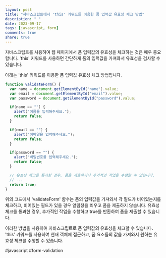 ```yaml
---
layout: post
title: "자바스크립트에서 'this' 키워드를 이용한 폼 입력값 유효성 체크 방법"
description: " "
date: 2023-09-17
tags: [javascript, form]
comments: true
share: true
---
```


자바스크립트를 사용하여 웹 페이지에서 폼 입력값의 유효성을 체크하는 것은 매우 중요합니다. 'this' 키워드를 사용하면 간단하게 폼의 입력값을 가져와서 유효성을 검사할 수 있습니다.

아래는 'this' 키워드를 이용한 폼 입력값 유효성 체크 방법입니다.

```javascript
function validateForm() {
  var name = document.getElementById("name").value;
  var email = document.getElementById("email").value;
  var password = document.getElementById("password").value;

  if(name == "") {
    alert("이름을 입력해주세요.");
    return false;
  }

  if(email == "") {
    alert("이메일을 입력해주세요.");
    return false;
  }

  if(password == "") {
    alert("비밀번호를 입력해주세요.");
    return false;
  }

  // 유효성 체크를 통과한 경우, 폼을 제출하거나 추가적인 작업을 수행할 수 있습니다.
  // ...
  return true;
}
```

위의 코드에서 'validateForm' 함수는 폼의 입력값을 가져와서 각 필드가 비어있는지를 체크하고, 비어있는 필드가 있을 경우 알림창을 띄우고 폼을 제출하지 않습니다. 유효성 체크를 통과한 경우, 추가적인 작업을 수행하고 true를 반환하여 폼을 제출할 수 있습니다.

이러한 방법을 사용하여 자바스크립트로 폼 입력값의 유효성을 체크할 수 있습니다. 'this' 키워드를 사용하여 현재 객체에 접근하고, 폼 요소들의 값을 가져와서 원하는 유효성 체크를 수행할 수 있습니다.

#javascript #form-validation